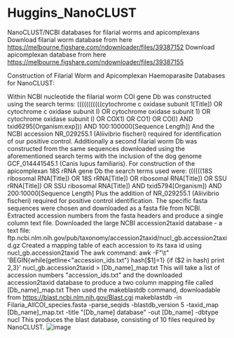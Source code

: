 # Huggins_NanoCLUST
NanoCLUST/NCBI databases for filarial worms and apicomplexans
Download filarial worm database from here
https://melbourne.figshare.com/ndownloader/files/39387152
Download apicomplexan database from here
https://melbourne.figshare.com/ndownloader/files/39387155

Construction of Filarial Worm and Apicomplexan Haemoparasite Databases for NanoCLUST:

Within NCBI nucleotide the filarial worm COI gene Db was constructed using the search terms:
(((((((((((cytochrome c oxidase subunit 1[Title]) OR cytochrome c oxidase subunit I) OR cytochrome oxidase subunit 1) OR cytochrome oxidase subunit I) OR COX1) OR CO1) OR COI)) AND txid6295[Organism:exp])) AND 100:100000[Sequence Length])
And the NCBI accession NR_029255.1 (Aliivibrio fischeri) required for identification of our positive control. 
Additionally a second filarial worm Db was constructed from the same sequences downloaded using the aforementioned search terms with the inclusion of the dog genome GCF_014441545.1 (Canis lupus familiaris). 
For construction of the apicomplexan 18S rRNA gene Db the search terms used were:
((((((18S ribosomal RNA[Title]) OR 18S rRNA[Title]) OR ribosomal RNA[Title]) OR SSU rRNA[Title]) OR SSU ribosomal RNA[Title]) AND txid5794[Organism]) AND 200:10000[Sequence Length] 
Plus the addition of NR_029255.1 (Aliivibrio fischeri) required for positive control identification. 
The specific fasta sequences were chosen and downloaded as a fasta file from NCBI.
Extracted accession numbers from the fasta headers and produce a single column text file.
Downloaded the large NCBI accession2taxid database - a text file:
ftp.ncbi.nlm.nih.gov/pub/taxonomy/accession2taxid/nucl_gb.accession2taxid.gz
Created a mapping table of each accession to its taxa id using nucl_gb.accession2taxid
The awk command:
awk -F"\t" 'BEGIN{while(getline<"accession_ids.txt") hash[$1]=1} {if ($2 in hash) print $2,$3}' nucl_gb.accession2taxid > [Db_name]_map.txt
This will take a list of accession numbers "accession_ids.txt" and the downloaded accession2taxid database to produce a two column mapping file called [Db_name]_map.txt
Then used the makeblastdb command, downloadable from https://blast.ncbi.nlm.nih.gov/Blast.cgi
makeblastdb -in Filaria_AllCOI_species.fasta -parse_seqids -blastdb_version 5 -taxid_map [Db_name]_map.txt -title "[Db_name] database" -out [Db_name] -dbtype nucl
This produces the blast database, consisting of 10 files required by NanoCLUST. 
![image](https://user-images.githubusercontent.com/16313083/227412884-ef86b06c-c621-451c-a817-531f583ea116.png)
